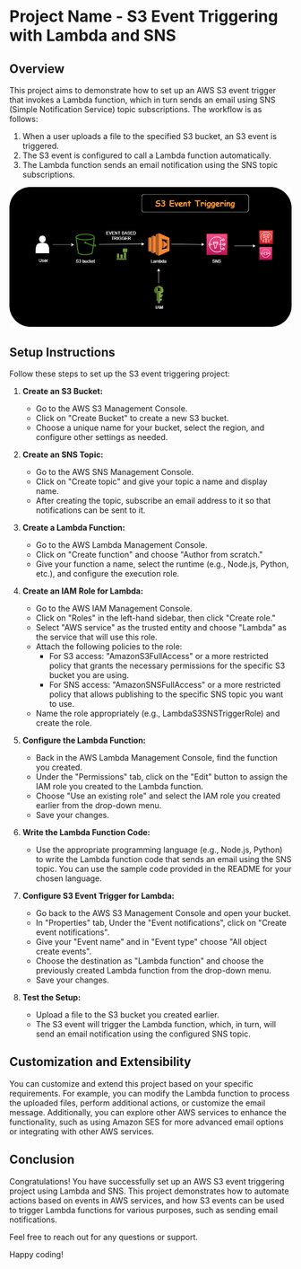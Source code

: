 # Project Name - S3 Event Triggering with Lambda and SNS

## Overview

This project aims to demonstrate how to set up an AWS S3 event trigger that invokes a Lambda function, which in turn sends an email using SNS (Simple Notification Service) topic subscriptions. The workflow is as follows:

1. When a user uploads a file to the specified S3 bucket, an S3 event is triggered.
2. The S3 event is configured to call a Lambda function automatically.
3. The Lambda function sends an email notification using the SNS topic subscriptions.


![s3-event-trigger](https://raw.githubusercontent.com/saisamala/AWS-Projects/main/S3-Event-Triggering-with-Lambda-and-SNS/s3-event-triggering.png)


## Setup Instructions

Follow these steps to set up the S3 event triggering project:

1. **Create an S3 Bucket:**
   - Go to the AWS S3 Management Console.
   - Click on "Create Bucket" to create a new S3 bucket.
   - Choose a unique name for your bucket, select the region, and configure other settings as needed.

2. **Create an SNS Topic:**
   - Go to the AWS SNS Management Console.
   - Click on "Create topic" and give your topic a name and display name.
   - After creating the topic, subscribe an email address to it so that notifications can be sent to it.

3. **Create a Lambda Function:**
   - Go to the AWS Lambda Management Console.
   - Click on "Create function" and choose "Author from scratch."
   - Give your function a name, select the runtime (e.g., Node.js, Python, etc.), and configure the execution role.

4. **Create an IAM Role for Lambda:**
   - Go to the AWS IAM Management Console.
   - Click on "Roles" in the left-hand sidebar, then click "Create role."
   - Select "AWS service" as the trusted entity and choose "Lambda" as the service that will use this role.
   - Attach the following policies to the role:
     - For S3 access: "AmazonS3FullAccess" or a more restricted policy that grants the necessary permissions for the specific S3 bucket you are using.
     - For SNS access: "AmazonSNSFullAccess" or a more restricted policy that allows publishing to the specific SNS topic you want to use.
   - Name the role appropriately (e.g., LambdaS3SNSTriggerRole) and create the role.

5. **Configure the Lambda Function:**
   - Back in the AWS Lambda Management Console, find the function you created.
   - Under the "Permissions" tab, click on the "Edit" button to assign the IAM role you created to the Lambda function.
   - Choose "Use an existing role" and select the IAM role you created earlier from the drop-down menu.
   - Save your changes.

6. **Write the Lambda Function Code:**
   - Use the appropriate programming language (e.g., Node.js, Python) to write the Lambda function code that sends an email using the SNS topic. You can use the sample code provided in the README for your chosen language.

7. **Configure S3 Event Trigger for Lambda:**
   - Go back to the AWS S3 Management Console and open your bucket.
   - In "Properties" tab, Under the "Event notifications", click on "Create event notifications".
   - Give your "Event name" and in "Event type" choose "All object create events".
   - Choose the destination as "Lambda function" and choose the previously created Lambda function from the drop-down menu.
   - Save your changes.

8. **Test the Setup:**
   - Upload a file to the S3 bucket you created earlier.
   - The S3 event will trigger the Lambda function, which, in turn, will send an email notification using the configured SNS topic.

## Customization and Extensibility

You can customize and extend this project based on your specific requirements. For example, you can modify the Lambda function to process the uploaded files, perform additional actions, or customize the email message. Additionally, you can explore other AWS services to enhance the functionality, such as using Amazon SES for more advanced email options or integrating with other AWS services.

## Conclusion

Congratulations! You have successfully set up an AWS S3 event triggering project using Lambda and SNS. This project demonstrates how to automate actions based on events in AWS services, and how S3 events can be used to trigger Lambda functions for various purposes, such as sending email notifications.

Feel free to reach out for any questions or support.

Happy coding!

